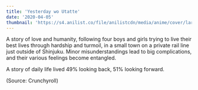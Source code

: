 ```yaml
---
title: 'Yesterday wo Utatte'
date: '2020-04-05'
thumbnail: 'https://s4.anilist.co/file/anilistcdn/media/anime/cover/large/bx109020-WRWPZflDSuxa.png'
---
```


A story of love and humanity, following four boys and girls trying to live their best lives through hardship and turmoil, in a small town on a private rail line just outside of Shinjuku. Minor misunderstandings lead to big complications, and their various feelings become entangled.

A story of daily life lived 49% looking back, 51% looking forward.

(Source: Crunchyroll)